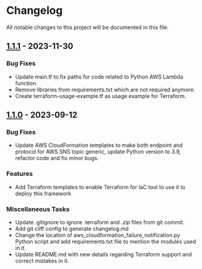 # Changelog

All notable changes to this project will be documented in this file.


## [1.1.1] - 2023-11-30

[1.1.1]: https://github.com/abdullahkhawer/aws-failure-error-warning-termination-notification-framework/releases/tag/v1.1.1

### Bug Fixes

- Update main.tf to fix paths for code related to Python AWS Lambda function.
- Remove libraries from requirements.txt which are not required anymore.
- Create terraform-usage-example.tf as usage example for Terraform.

## [1.1.0] - 2023-09-12

[1.1.0]: https://github.com/abdullahkhawer/aws-failure-error-warning-termination-notification-framework/releases/tag/v1.1.0

### Bug Fixes

- Update AWS CloudFormation templates to make both endpoint and protocol for AWS SNS topic generic, update Python version to 3.9, refactor code and fix minor bugs.

### Features

- Add Terraform templates to enable Terraform for IaC tool to use it to deploy this framework

### Miscellaneous Tasks

- Update .gitignore to ignore .terraform and .zip files from git commit.
- Add git cliff config to generate changelog.md
- Change the location of aws_cloudformation_failure_notification.py Python script and add requirements.txt file to mention the modules used in it.
- Update README.md with new details regarding Terraform support and correct mistakes in it.
